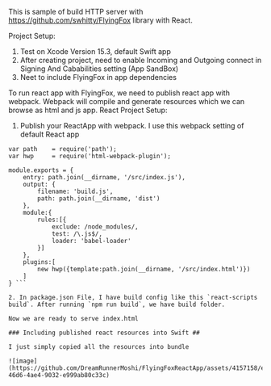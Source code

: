 This is sample of build HTTP server with https://github.com/swhitty/FlyingFox library with React.

Project Setup:
1. Test on Xcode Version 15.3, default Swift app
2. After creating project, need to enable Incoming and Outgoing connect in Signing And Cababilities setting (App SandBox)
3. Neet to include FlyingFox in app dependencies

To run react app with FlyingFox, we need to publish react app with webpack. Webpack will compile and generate resources which we can browse as html and js app.
React Project Setup:

1. Publish your ReactApp with webpack. I use this webpack setting of default React app

```
var path    = require('path');
var hwp     = require('html-webpack-plugin');

module.exports = {
    entry: path.join(__dirname, '/src/index.js'),
    output: {
        filename: 'build.js',
        path: path.join(__dirname, 'dist')
    },
    module:{
        rules:[{
            exclude: /node_modules/,
            test: /\.js$/,
            loader: 'babel-loader'
        }]
    },
    plugins:[
        new hwp({template:path.join(__dirname, '/src/index.html')})
    ]
} ```

2. In package.json File, I have build config like this `react-scripts build`. After running `npm run build`, we have build folder.

Now we are ready to serve index.html

### Including published react resources into Swift ##

I just simply copied all the resources into bundle

![image](https://github.com/DreamRunnerMoshi/FlyingFoxReactApp/assets/4157158/e99057e4-46d6-4ae4-9032-e999ab80c33c)



